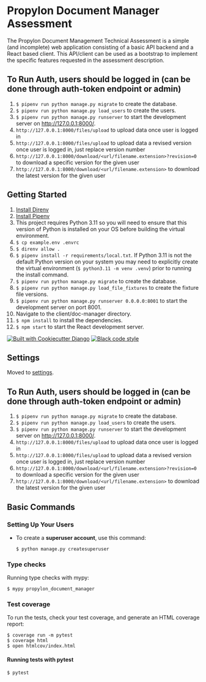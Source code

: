 # Propylon Document Manager Assessment

The Propylon Document Management Technical Assessment is a simple (and incomplete) web application consisting of a basic API backend and a React based client.  This API/client can be used as a bootstrap to implement the specific features requested in the assessment description. 

## To Run Auth, users should be logged in (can be done through auth-token endpoint or admin)

1. `$ pipenv run python manage.py migrate` to create the database.
2. `$ pipenv run python manage.py load_users` to create the users.
3. `$ pipenv run python manage.py runserver` to start the development server on http://127.0.0.1:8000/.
4. `http://127.0.0.1:8000/files/upload` to upload data once user is logged in
5. `http://127.0.0.1:8000/files/upload` to upload data a revised version once user is logged in, just replace version number
6. `http://127.0.0.1:8000/download/<url/filename.extension>?revision=0` to download a specific version for the given user
7. `http://127.0.0.1:8000/download/<url/filename.extension>` to download the latest version for the given user 


## Getting Started
1. [Install Direnv](https://direnv.net/docs/installation.html)
2. [Install Pipenv](https://pipenv.pypa.io/en/latest/installation/)
3. This project requires Python 3.11 so you will need to ensure that this version of Python is installed on your OS before building the virtual environment.
4. `$ cp example.env .envrc`
5. `$ direnv allow .`
6. `$ pipenv install -r requirements/local.txt`.  If Python 3.11 is not the default Python version on your system you may need to explicitly create the virtual environment (`$ python3.11 -m venv .venv`) prior to running the install command. 
7. `$ pipenv run python manage.py migrate` to create the database.
8. `$ pipenv run python manage.py load_file_fixtures` to create the fixture file versions.
9. `$ pipenv run python manage.py runserver 0.0.0.0:8001` to start the development server on port 8001.
10. Navigate to the client/doc-manager directory.
11. `$ npm install` to install the dependencies.
12. `$ npm start` to start the React development server.

[![Built with Cookiecutter Django](https://img.shields.io/badge/built%20with-Cookiecutter%20Django-ff69b4.svg?logo=cookiecutter)](https://github.com/cookiecutter/cookiecutter-django/)
[![Black code style](https://img.shields.io/badge/code%20style-black-000000.svg)](https://github.com/ambv/black)

## Settings

Moved to [settings](http://cookiecutter-django.readthedocs.io/en/latest/settings.html).

## To Run Auth, users should be logged in (can be done through auth-token endpoint or admin)

1. `$ pipenv run python manage.py migrate` to create the database.
2. `$ pipenv run python manage.py load_users` to create the users.
3. `$ pipenv run python manage.py runserver` to start the development server on http://127.0.0.1:8000/.
4. `http://127.0.0.1:8000/files/upload` to upload data once user is logged in
5. `http://127.0.0.1:8000/files/upload` to upload data a revised version once user is logged in, just replace version number
6. `http://127.0.0.1:8000/download/<url/filename.extension>?revision=0` to download a specific version for the given user
7. `http://127.0.0.1:8000/download/<url/filename.extension>` to download the latest version for the given user 


## Basic Commands

### Setting Up Your Users

- To create a **superuser account**, use this command:

      $ python manage.py createsuperuser

### Type checks

Running type checks with mypy:

    $ mypy propylon_document_manager

### Test coverage

To run the tests, check your test coverage, and generate an HTML coverage report:

    $ coverage run -m pytest
    $ coverage html
    $ open htmlcov/index.html

#### Running tests with pytest

    $ pytest


